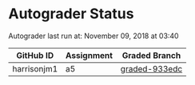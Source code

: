 # Autograder Status
Autograder last run at: November 09, 2018 at 03:40

| GitHub ID | Assignment | Graded Branch |
|-----------|------------|---------------|
| harrisonjm1 | a5 | [graded-933edc](https://github.com/Fall2018COMP401-001/a5-harrisonjm1/tree/graded-933edc) | 
